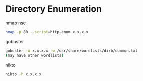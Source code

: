 # Directory Enumeration

nmap nse

~~~bash
nmap -p 80 --script=http-enum x.x.x.x
~~~



gobuster

~~~bash
gobuster -u x.x.x.x -w /usr/share/wordlists/dirb/common.txt
(may have other wordlists)
~~~



nikto

~~~bash
nikto -h x.x.x.x
~~~







